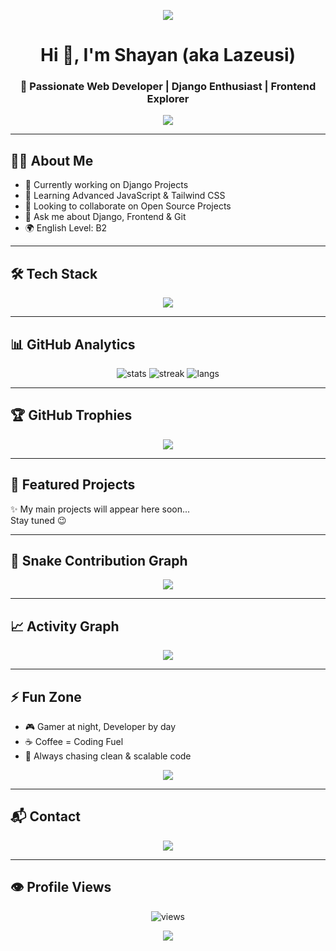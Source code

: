 <!-- Header / Banner -->
<p align="center">
  <img src="https://capsule-render.vercel.app/api?type=waving&color=gradient&height=200&section=header&text=Welcome+to+Lazeusi's+World!&fontSize=40&fontAlignY=35&animation=twinkling&fontColor=fff" />
</p>

<h1 align="center">Hi 👋, I'm Shayan (aka Lazeusi)</h1>
<h3 align="center">🚀 Passionate Web Developer | Django Enthusiast | Frontend Explorer</h3>

<p align="center">
  <img src="https://readme-typing-svg.herokuapp.com/?lines=Full+Stack+Developer;Django+Backend+Specialist;Frontend+Designer;Always+Learning+New+Things&center=true&width=500&height=50&color=58A6FF">
</p>

---

## 🧑‍💻 About Me
- 🔭 Currently working on Django Projects
- 🌱 Learning Advanced JavaScript & Tailwind CSS
- 👯 Looking to collaborate on Open Source Projects
- 💬 Ask me about Django, Frontend & Git
- 🌍 English Level: B2

---

## 🛠️ Tech Stack
<p align="center">
  <img src="https://skillicons.dev/icons?i=django,html,css,tailwind,js,git,github,vscode,linux" />
</p>

---

## 📊 GitHub Analytics
<p align="center">
  <img src="https://github-readme-stats.vercel.app/api?username=Lazeusi&show_icons=true&theme=tokyonight" alt="stats" />
  <img src="https://github-readme-streak-stats.herokuapp.com/?user=Lazeusi&theme=tokyonight" alt="streak" />
  <img src="https://github-readme-stats.vercel.app/api/top-langs/?username=Lazeusi&layout=compact&theme=tokyonight" alt="langs" />
</p>

---

## 🏆 GitHub Trophies
<p align="center">
  <img src="https://github-profile-trophy.vercel.app/?username=Lazeusi&theme=radical&no-frame=true&margin-w=15&margin-h=15" />
</p>

---

## 🚀 Featured Projects
✨ My main projects will appear here soon...  
Stay tuned 😉

---

## 🐍 Snake Contribution Graph
<p align="center">
  <img src="https://github.com/Lazeusi/Lazeusi/blob/output/github-contribution-grid-snake.svg" />
</p>

---

## 📈 Activity Graph
<p align="center">
  <img src="https://github-readme-activity-graph.vercel.app/graph?username=Lazeusi&theme=tokyo-night" />
</p>

---

## ⚡ Fun Zone
- 🎮 Gamer at night, Developer by day  
- ☕ Coffee = Coding Fuel  
- 🎯 Always chasing clean & scalable code  

<p align="center">
  <img src="https://quotes-github-readme.vercel.app/api?type=horizontal&theme=tokyonight" />
</p>

---

## 📬 Contact
<p align="center">
  <a href="mailto:mrlazeusi@gmail.com">
    <img src="https://img.shields.io/badge/Gmail-D14836?logo=gmail&style=for-the-badge" />
  </a>
</p>

---

## 👁️ Profile Views
<p align="center">
  <img src="https://komarev.com/ghpvc/?username=Lazeusi&label=Profile%20views&color=0e75b6&style=flat" alt="views" />
</p>

<!-- Footer -->
<p align="center">
  <img src="https://capsule-render.vercel.app/api?type=waving&color=gradient&height=120&section=footer"/>
</p>
